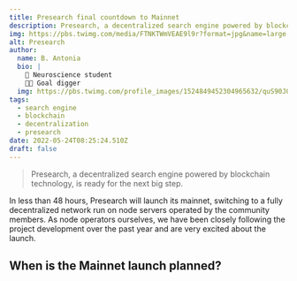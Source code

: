 ```yaml
---
title: Presearch final countdown to Mainnet
description: Presearch, a decentralized search engine powered by blockchain technology, is ready for the next big step.
img: https://pbs.twimg.com/media/FTNKTWmVEAE9l9r?format=jpg&name=large
alt: Presearch
author:
  name: B. Antonia
  bio: |
    🧠 Neuroscience student
    🦸🏼 Goal digger
  img: https://pbs.twimg.com/profile_images/1524849452304965632/quS90JQ9_400x400.jpg
tags:
  - search engine
  - blockchain
  - decentralization
  - presearch
date: 2022-05-24T08:25:24.510Z
draft: false
---
```


> Presearch, a decentralized search engine powered by blockchain technology, is ready for the next big step.

In less than 48 hours, Presearch will launch its mainnet, switching to a fully decentralized network run on node servers operated by the community members. 
As node operators ourselves, we have been closely following the project development over the past year and are very excited about the launch.

## When is the Mainnet launch planned?
